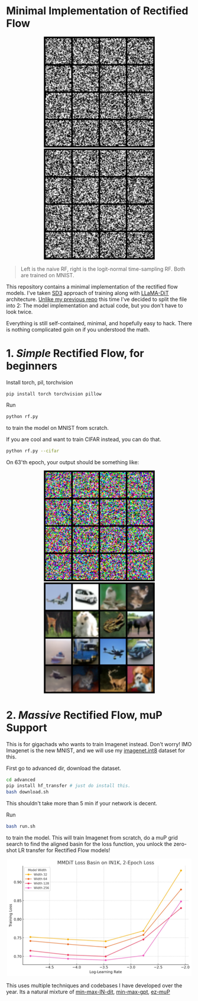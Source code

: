 # Minimal Implementation of Rectified Flow

<p align="center">
  <img src="contents/51.gif" alt="large" width="300">
  <img src="contents/51_ln.gif" alt="large" width="300">
</p>

> Left is the naive RF, right is the logit-normal time-sampling RF. Both are trained on MNIST.


This repository contains a minimal implementation of the rectified flow models. I've taken [SD3](https://arxiv.org/abs/2403.03206) approach of training along with [LLaMA-DiT](https://github.com/Alpha-VLLM/LLaMA2-Accessory) architecture. [Unlike my previous repo](https://github.com/cloneofsimo/minDiffusion) this time I've decided to split the file into 2: The model implementation and actual code, but you don't have to look twice.

Everything is still self-contained, minimal, and hopefully easy to hack. There is nothing complicated goin on if you understood the math.

# 1. *Simple* Rectified Flow, for beginners

Install torch, pil, torchvision

```
pip install torch torchvision pillow
```

Run

```bash
python rf.py
```

to train the model on MNIST from scratch.

If you are cool and want to train CIFAR instead, you can do that.

```bash
python rf.py --cifar
```

On 63'th epoch, your output should be something like:

<p align="center">
  <img src="contents/cifar_63.gif" alt="large" width="300">
  <img src="contents/cifar_63.png" alt="large" width="300">
</p>


# 2. *Massive* Rectified Flow, muP Support

This is for gigachads who wants to train Imagenet instead. Don't worry! IMO Imagenet is the new MNIST, and we will use my [imagenet.int8](https://huggingface.co/datasets/cloneofsimo/imagenet.int8) dataset for this.

First go to advanced dir, download the dataset.

```bash
cd advanced
pip install hf_transfer # just do install this.
bash download.sh
```

This shouldn't take more than 5 min if your network is decent.

Run

```bash
bash run.sh
```

to train the model. This will train Imagenet from scratch, do a muP grid search to find the aligned basin for the loss function, you unlock the zero-shot LR transfer for Rectified Flow models!


<p align="center">
  <img src="advanced/image.png" alt="large" width="500">
</p>

This uses multiple techniques and codebases I have developed over the year. Its a natural mixture of [min-max-IN-dit](https://github.com/cloneofsimo/min-max-in-dit), [min-max-gpt](https://github.com/cloneofsimo/min-max-gpt), [ez-muP](https://github.com/cloneofsimo/ezmup)

